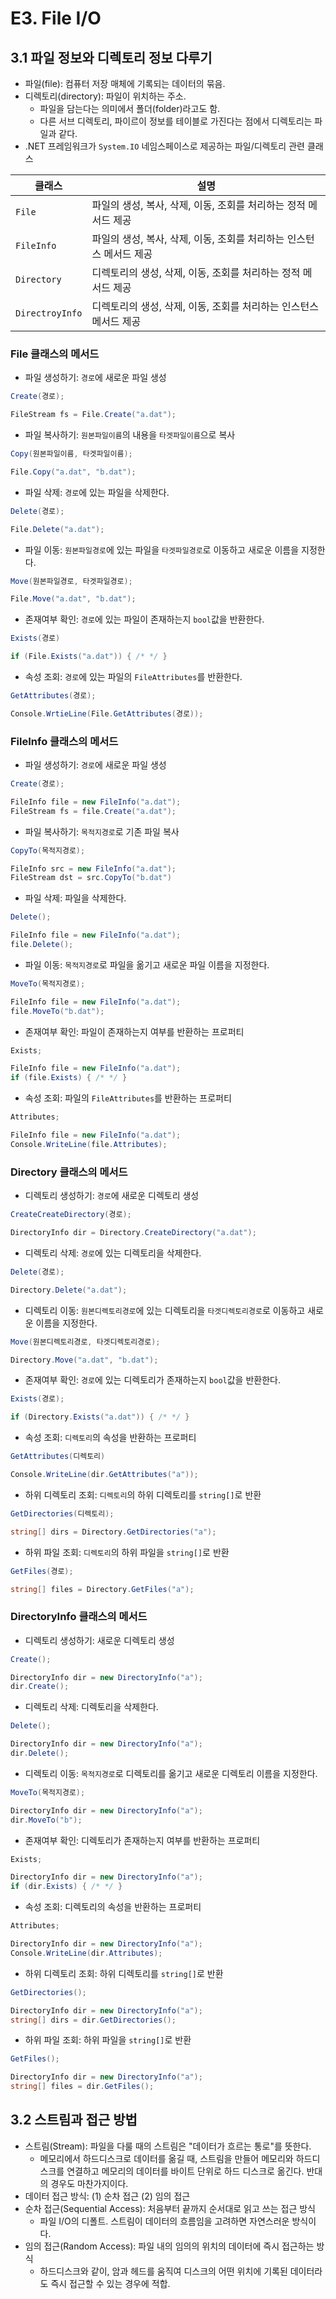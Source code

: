 # E3. File I/O

## 3.1 파일 정보와 디렉토리 정보 다루기

- 파일(file): 컴퓨터 저장 매체에 기록되는 데이터의 묶음.
- 디렉토리(directory): 파일이 위치하는 주소. 
  - 파일을 담는다는 의미에서 폴더(folder)라고도 함.
  - 다른 서브 디렉토리, 파이르이 정보를 테이블로 가진다는 점에서 디렉토리는 파일과 같다.
- .NET 프레임워크가 `System.IO` 네임스페이스로 제공하는 파일/디렉토리 관련 클래스

| 클래스          | 설명                                                         |
| --------------- | ------------------------------------------------------------ |
| `File`          | 파일의 생성, 복사, 삭제, 이동, 조회를 처리하는 정적 메서드 제공 |
| `FileInfo`      | 파일의 생성, 복사, 삭제, 이동, 조회를 처리하는 인스턴스 메서드 제공 |
| `Directory`     | 디렉토리의 생성, 삭제, 이동, 조회를 처리하는 정적 메서드 제공 |
| `DirectroyInfo` | 디렉토리의 생성, 삭제, 이동, 조회를 처리하는 인스턴스 메서드 제공 |



### File 클래스의 메서드

- 파일 생성하기: `경로`에 새로운 파일 생성

```c#
Create(경로);
```

```c#
FileStream fs = File.Create("a.dat");
```

- 파일 복사하기: `원본파일이름`의 내용을 `타겟파일이름`으로 복사

```c#
Copy(원본파일이름, 타겟파일이름);
```

```c#
File.Copy("a.dat", "b.dat");
```

- 파일 삭제: `경로`에 있는 파일을 삭제한다.

```c#
Delete(경로);
```

```c#
File.Delete("a.dat");
```

- 파일 이동: `원본파일경로`에 있는 파일을 `타겟파일경로`로 이동하고 새로운 이름을 지정한다.

```c#
Move(원본파일경로, 타겟파일경로);
```

```c#
File.Move("a.dat", "b.dat");
```

- 존재여부 확인: `경로`에 있는 파일이 존재하는지 `bool`값을 반환한다.

```c#
Exists(경로)
```

```c#
if (File.Exists("a.dat")) { /* */ }
```

- 속성 조회: `경로`에 있는 파일의 `FileAttributes`를 반환한다.

```c#
GetAttributes(경로);
```

```c#
Console.WrtieLine(File.GetAttributes(경로));
```



### FileInfo 클래스의 메서드

- 파일 생성하기: `경로`에 새로운 파일 생성

```c#
Create(경로);
```

```c#
FileInfo file = new FileInfo("a.dat");
FileStream fs = file.Create("a.dat");
```

- 파일 복사하기: `목적지경로`로 기존 파일 복사

```c#
CopyTo(목적지경로);
```

```c#
FileInfo src = new FileInfo("a.dat");
FileStream dst = src.CopyTo("b.dat")
```

- 파일 삭제: 파일을 삭제한다.

```c#
Delete();
```

```c#
FileInfo file = new FileInfo("a.dat");
file.Delete();
```

- 파일 이동: `목적지경로`로 파일을 옮기고 새로운 파일 이름을 지정한다.

```c#
MoveTo(목적지경로);
```

```c#
FileInfo file = new FileInfo("a.dat");
file.MoveTo("b.dat");
```

- 존재여부 확인: 파일이 존재하는지 여부를 반환하는 프로퍼티

```c#
Exists;
```

```c#
FileInfo file = new FileInfo("a.dat");
if (file.Exists) { /* */ }
```

- 속성 조회: 파일의 `FileAttributes`를 반환하는 프로퍼티

```c#
Attributes;
```

```c#
FileInfo file = new FileInfo("a.dat");
Console.WriteLine(file.Attributes);
```



### Directory 클래스의 메서드

- 디렉토리 생성하기: `경로`에 새로운 디렉토리 생성

```c#
CreateCreateDirectory(경로);
```

```c#
DirectoryInfo dir = Directory.CreateDirectory("a.dat");
```

- 디렉토리 삭제: `경로`에 있는 디렉토리을 삭제한다.

```c#
Delete(경로);
```

```c#
Directory.Delete("a.dat");
```

- 디렉토리 이동: `원본디렉토리경로`에 있는 디렉토리을 `타겟디렉토리경로`로 이동하고 새로운 이름을 지정한다.

```c#
Move(원본디렉토리경로, 타겟디렉토리경로);
```

```c#
Directory.Move("a.dat", "b.dat");
```

- 존재여부 확인: `경로`에 있는 디렉토리가 존재하는지 `bool`값을 반환한다.

```c#
Exists(경로);
```

```c#
if (Directory.Exists("a.dat")) { /* */ }
```

- 속성 조회: `디렉토리`의 속성을 반환하는 프로퍼티

```c#
GetAttributes(디렉토리)
```

```c#
Console.WriteLine(dir.GetAttributes("a"));
```

- 하위 디렉토리 조회: `디렉토리`의 하위 디렉토리를 `string[]`로 반환

```c#
GetDirectories(디렉토리);
```

```c#
string[] dirs = Directory.GetDirectories("a");
```

- 하위 파일 조회: `디렉토리`의 하위 파일을 `string[]`로 반환

```c#
GetFiles(경로);
```

```c#
string[] files = Directory.GetFiles("a");
```



### DirectoryInfo 클래스의 메서드

- 디렉토리 생성하기: 새로운 디렉토리 생성

```c#
Create();
```

```c#
DirectoryInfo dir = new DirectoryInfo("a");
dir.Create();
```

- 디렉토리 삭제: 디렉토리을 삭제한다.

```c#
Delete();
```

```c#
DirectoryInfo dir = new DirectoryInfo("a");
dir.Delete();
```

- 디렉토리 이동: `목적지경로`로 디렉토리를 옮기고 새로운 디렉토리 이름을 지정한다.

```c#
MoveTo(목적지경로);
```

```c#
DirectoryInfo dir = new DirectoryInfo("a");
dir.MoveTo("b");
```

- 존재여부 확인: 디렉토리가 존재하는지 여부를 반환하는 프로퍼티

```c#
Exists;
```

```c#
DirectoryInfo dir = new DirectoryInfo("a");
if (dir.Exists) { /* */ }
```

- 속성 조회: 디렉토리의 속성을 반환하는 프로퍼티

```c#
Attributes;
```

```c#
DirectoryInfo dir = new DirectoryInfo("a");
Console.WriteLine(dir.Attributes);
```

- 하위 디렉토리 조회: 하위 디렉토리를 `string[]`로 반환

```c#
GetDirectories();
```

```c#
DirectoryInfo dir = new DirectoryInfo("a");
string[] dirs = dir.GetDirectories();
```

- 하위 파일 조회: 하위 파일을 `string[]`로 반환

```c#
GetFiles();
```

```c#
DirectoryInfo dir = new DirectoryInfo("a");
string[] files = dir.GetFiles();
```



## 3.2 스트림과 접근 방법

- 스트림(Stream): 파일을 다룰 때의 스트림은 "데이터가 흐르는 통로"를 뜻한다.
  - 메모리에서 하드디스크로 데이터를 옮길 때, 스트림을 만들어 메모리와 하드디스크를 연결하고 메모리의 데이터를 바이트 단위로 하드 디스크로 옮긴다. 반대의 경우도 마찬가지이다.
- 데이터 접근 방식: (1) 순차 접근 (2) 임의 접근
- 순차 접근(Sequential Access): 처음부터 끝까지 순서대로 읽고 쓰는 접근 방식
  - 파일 I/O의 디폴트. 스트림이 데이터의 흐름임을 고려하면 자연스러운 방식이다.
- 임의 접근(Random Access): 파일 내의 임의의 위치의 데이터에 즉시 접근하는 방식
  - 하드디스크와 같이, 암과 헤드를 움직여 디스크의 어떤 위치에 기록된 데이터라도 즉시 접근할 수 있는 경우에 적합.



